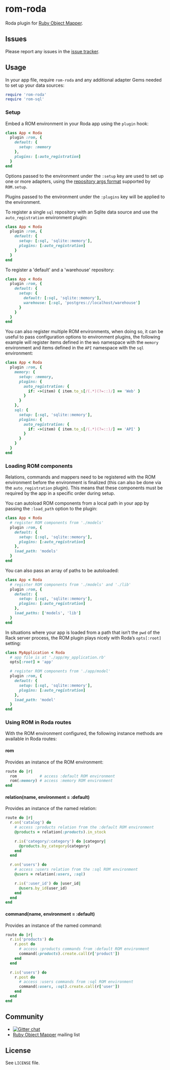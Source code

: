# rom-roda

Roda plugin for [Ruby Object Mapper](https://github.com/rom-rb/rom).

## Issues

Please report any issues in the [issue tracker](https://github.com/rom-rb/rom-roda/issues/new).

## Usage

In your app file, require `rom-roda` and any additional adapter Gems needed to set up your data sources:

```ruby
require 'rom-roda'
require 'rom-sql'
```

### Setup

Embed a ROM environment in your Roda app using the `plugin` hook:

```ruby
class App < Roda
  plugin :rom, {
    default: {
      setup: :memory
    },
    plugins: [:auto_registration]
  }
end
```

Options passed to the environment under the `:setup` key are used to set up one or more adapters, using the [repository args format](http://www.rubydoc.info/gems/rom/ROM/Global#setup-instance_method) supported by `ROM.setup`.

Plugins passed to the environment under the `:plugins` key will be applied to the environment. 

To register a single `sql` repository with an Sqlite data source and use the `auto_registration` environment plugin:

```ruby
class App < Roda
  plugin :rom, {
    default: {
      setup: [:sql, 'sqlite::memory'],
      plugins: [:auto_registration]
    }
  }
end
```

To register a 'default' and a 'warehouse' repository:

```ruby
class App < Roda
  plugin :rom, {
    default: {
      setup: {
        default: [:sql, 'sqlite::memory'],
        warehouse: [:sql, 'postgres://localhost/warehouse']
      }
    }
  }
end
```

You can also register multiple ROM environments, when doing so, it can be useful to pass configuration options to environment plugins, the following example will register items defined in the `Web` namespace with the `memory` environment and items defined in the `API` namespace with the `sql` environment:

```ruby
class App < Roda
  plugin :rom, {
    memory: {
      setup: :memory,
      plugins: {
        auto_registration: {
          if: ->(item) { item.to_s[/(.*)(?=::)/] == 'Web' }
        }
      }
    },
    sql: {
      setup: [:sql, 'sqlite::memory'],
      plugins: {
        auto_registration: {
          if: ->(item) { item.to_s[/(.*)(?=::)/] == 'API' }
        }
      }
    }
  }
end
```

### Loading ROM components

Relations, commands and mappers need to be registered with the ROM environment before the environment is finalized (this can also be done via the `auto_registration` plugin). This means that these components must be required by the app in a specific order during setup.

You can autoload ROM components from a local path in your app by passing the `:load_path` option to the plugin:

```ruby
class App < Roda
  # register ROM components from './models'
  plugin :rom, {
    default: {
      setup: [:sql, 'sqlite::memory'],
      plugins: [:auto_registration]
    },
    load_path: 'models'
  }
end
```

You can also pass an array of paths to be autoloaded:

```ruby
class App < Roda
  # register ROM components from './models' and './lib'
  plugin :rom, {
    default: {
      setup: [:sql, 'sqlite::memory'],
      plugins: [:auto_registration]
    },
    load_paths: ['models', 'lib']
  }
end
```

In situations where your app is loaded from a path that isn’t the `pwd` of the Rack server process, the ROM plugin plays nicely with Roda’s `opts[:root]` setting:

```ruby
class MyApplication < Roda
  # app file is at './app/my_application.rb'
  opts[:root] = 'app'

  # register ROM components from './app/model'
  plugin :rom, {
    default: {
      setup: [:sql, 'sqlite::memory'],
      plugins: [:auto_registration]
    },
    load_path: 'model'
  }
end
```

### Using ROM in Roda routes

With the ROM environment configured, the following instance methods are available in Roda routes:

#### rom

Provides an instance of the ROM environment:

```ruby
route do |r|
  rom          # access :default ROM environment
  rom(:memory) # access :memory ROM environment
end
```

#### relation(name, environment = :default)

Provides an instance of the named relation:

```ruby
route do |r|
  r.on('catalog') do
    # access :products relation from the :default ROM environment
    @products = relation(:products).in_stock

    r.is('category/:category') do |category|
      @products.by_category(category)
    end
  end

  r.on('users') do
    # access :users relation from the :sql ROM environment
    @users = relation(:users, :sql)

    r.is(':user_id') do |user_id|
      @users.by_id(user_id)
    end
  end
end
```

#### command(name, environment = :default)

Provides an instance of the named command:

```ruby
route do |r|
  r.is('products') do
    r.post do
      # access :products commands from :default ROM environment
      command(:products).create.call(r['product'])
    end
  end

  r.is('users') do
    r.post do
      # access :users commands from :sql ROM environment
      command(:users, :sql).create.call(r['user'])
    end
  end
end
```

## Community

* [![Gitter chat](https://badges.gitter.im/rom-rb/chat.png)](https://gitter.im/rom-rb/chat)
* [Ruby Object Mapper](https://groups.google.com/forum/#!forum/rom-rb) mailing list

## License

See `LICENSE` file.
